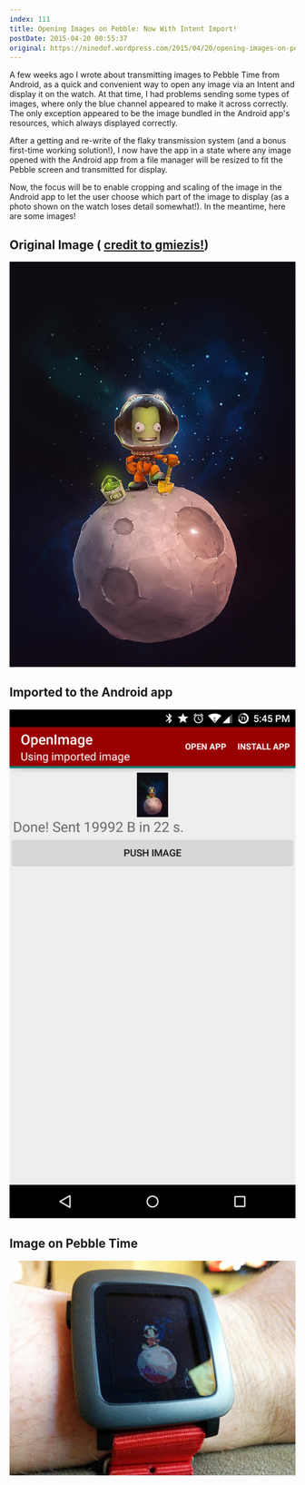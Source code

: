 ```yaml
---
index: 111
title: Opening Images on Pebble: Now With Intent Import!
postDate: 2015-04-20 00:55:37
original: https://ninedof.wordpress.com/2015/04/20/opening-images-on-pebble-now-with-intent-import/
---
```


A few weeks ago I wrote about transmitting images to Pebble Time from Android, as a quick and convenient way to open any image via an Intent and display it on the watch. At that time, I had problems sending some types of images, where only the blue channel appeared to make it across correctly. The only exception appeared to be the image bundled in the Android app's resources, which always displayed correctly.

After a getting and re-write of the flaky transmission system (and a bonus first-time working solution!), I now have the app in a state where any image opened with the Android app from a file manager will be resized to fit the Pebble screen and transmitted for display.

Now, the focus will be to enable cropping and scaling of the image in the Android app to let the user choose which part of the image to display (as a photo shown on the watch loses detail somewhat!). In the meantime, here are some images!

## Original Image ( [credit to gmiezis!](http://forum.kerbalspaceprogram.com/threads/113008-Riding-Asteroids))

![](/assets/media/2015/04/11034411_954803447872213_3799211289901104533_o.jpg?w=212)

## Imported to the Android app

![](/assets/media/2015/04/screenshot_2015-04-19-17-45-46.png?w=576)

## Image on Pebble Time

![](/assets/media/2015/04/img_20150419_174608.jpg?w=660)
